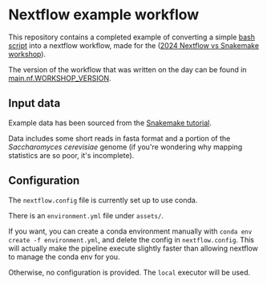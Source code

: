 
# Nextflow example workflow

This repository contains a completed example of converting a simple [bash script](assets/workflow_bash.sh) into a nextflow workflow, made for the ([2024 Nextflow vs Snakemake workshop](https://sagc-bioinformatics.github.io/nextflow-vs-snakemake-2024/)).

The version of the workflow that was written on the day can be found in [main.nf.WORKSHOP_VERSION](main.nf.WORKSHOP_VERSION).

## Input data

Example data has been sourced from the [Snakemake tutorial](https://github.com/snakemake/snakemake-tutorial-data.git).

Data includes some short reads in fasta format and a portion of the *Saccharomyces cerevisiae* genome (if you're wondering why mapping statistics are so poor, it's incomplete).

## Configuration

The `nextflow.config` file is currently set up to use conda.

There is an `environment.yml` file under `assets/`. 

If you want, you can create a conda environment manually with `conda env create -f environment.yml`, and delete the config in `nextflow.config`.
This will actually make the pipeline execute slightly faster than allowing nextflow to manage the conda env for you.

Otherwise, no configuration is provided. The `local` executor will be used.
